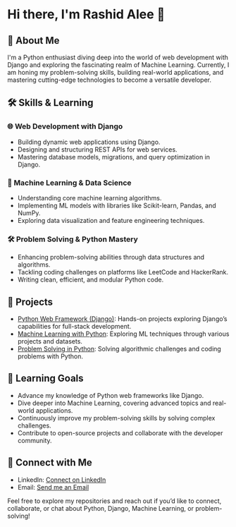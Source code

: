 # Hi there, I'm Rashid Alee 👋

## 🚀 About Me

I'm a Python enthusiast diving deep into the world of web development with Django and exploring the fascinating realm of Machine Learning. Currently, I am honing my problem-solving skills, building real-world applications, and mastering cutting-edge technologies to become a versatile developer.

## 🛠 Skills & Learning

### 🌐 Web Development with Django
- Building dynamic web applications using Django.
- Designing and structuring REST APIs for web services.
- Mastering database models, migrations, and query optimization in Django.

### 🧠 Machine Learning & Data Science
- Understanding core machine learning algorithms.
- Implementing ML models with libraries like Scikit-learn, Pandas, and NumPy.
- Exploring data visualization and feature engineering techniques.

### 🛠 Problem Solving & Python Mastery
- Enhancing problem-solving abilities through data structures and algorithms.
- Tackling coding challenges on platforms like LeetCode and HackerRank.
- Writing clean, efficient, and modular Python code.

## 📘 Projects

- [Python Web Framework (Django)](https://github.com/Rashid-Alee/django-web-projects): Hands-on projects exploring Django’s capabilities for full-stack development.
- [Machine Learning with Python](https://github.com/Rashid-Alee/machine-learning-projects): Exploring ML techniques through various projects and datasets.
- [Problem Solving in Python](https://github.com/Rashid-Alee/python-problem-solving): Solving algorithmic challenges and coding problems with Python.

## 🌱 Learning Goals

- Advance my knowledge of Python web frameworks like Django.
- Dive deeper into Machine Learning, covering advanced topics and real-world applications.
- Continuously improve my problem-solving skills by solving complex challenges.
- Contribute to open-source projects and collaborate with the developer community.

## 💬 Connect with Me

- LinkedIn: [Connect on LinkedIn](linkedin.com/in/rashid-soomro)
- Email: [Send me an Email](rash2765@example.com)

Feel free to explore my repositories and reach out if you’d like to connect, collaborate, or chat about Python, Django, Machine Learning, or problem-solving!
